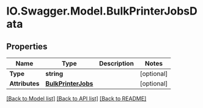 # IO.Swagger.Model.BulkPrinterJobsData
## Properties

Name | Type | Description | Notes
------------ | ------------- | ------------- | -------------
**Type** | **string** |  | [optional] 
**Attributes** | [**BulkPrinterJobs**](BulkPrinterJobs.md) |  | [optional] 

[[Back to Model list]](../README.md#documentation-for-models) [[Back to API list]](../README.md#documentation-for-api-endpoints) [[Back to README]](../README.md)

